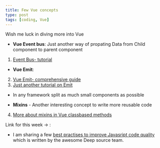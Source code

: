 ```yaml
---
title: Few Vue concepts 
type: post
tags: [coding, Vue]
---
```


Wish me luck in diving more into Vue

- **Vue Event bus**: Just another way of propating Data from Child component to parent component
 
1. [Event Bus- tutorial](https://www.digitalocean.com/community/tutorials/vuejs-global-event-bus)

- **Vue Emit**:

2. [Vue Emit- comprehensive guide](https://www.telerik.com/blogs/how-to-emit-data-in-vue-beyond-the-vuejs-documentation)
3. [Just another tutorial on Emit](https://www.thepolyglotdeveloper.com/2018/04/access-change-parent-variables-child-component-vuejs/)

- In any framework split as much small components as possible

- **Mixins** - Another interesting concept to write more reusable code

4. [More about mixins in Vue classbased methods](https://class-component.vuejs.org/guide/extend-and-mixins.html#mixins)




Link for this week -> :

- I am sharing a few [best practises to improve Javasript code quality](https://dev.to/deepsource/javascript-best-practices-to-improve-code-quality-5d33) which is written by the awesome Deep source team.

